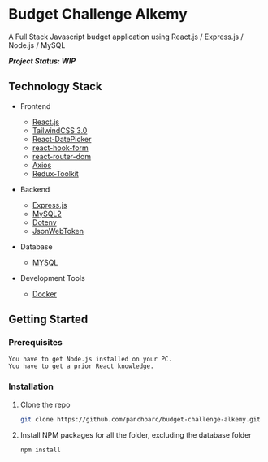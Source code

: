 # Budget Challenge Alkemy

A Full Stack Javascript budget application using React.js / Express.js / Node.js / MySQL

***Project Status: WIP***

## Technology Stack

* Frontend
  * [React.js](https://reactjs.org/)
  * [TailwindCSS 3.0](https://tailwindcss.com/)
  * [React-DatePicker](https://www.npmjs.com/package/react-datepicker)
  * [react-hook-form](https://react-hook-form.com/)
  * [react-router-dom](https://reactrouter.com/)
  * [Axios](https://www.npmjs.com/package/axios)
  * [Redux-Toolkit](https://redux-toolkit.js.org/)

* Backend
  * [Express.js](https://expressjs.com/)
  * [MySQL2](https://www.npmjs.com/package/mysql2)
  * [Dotenv](https://www.npmjs.com/package/dotenv)
  * [JsonWebToken](https://www.npmjs.com/package/jsonwebtoken)

* Database
  * [MYSQL](https://www.mysql.com/)

* Development Tools
  * [Docker](https://www.docker.com/)



## Getting Started

### Prerequisites
    You have to get Node.js installed on your PC.
    You have to get a prior React knowledge.

### Installation

1. Clone the repo
   ```sh
   git clone https://github.com/panchoarc/budget-challenge-alkemy.git
   ```
2. Install NPM packages for all the folder, excluding the database folder
   ```sh
   npm install
   ```